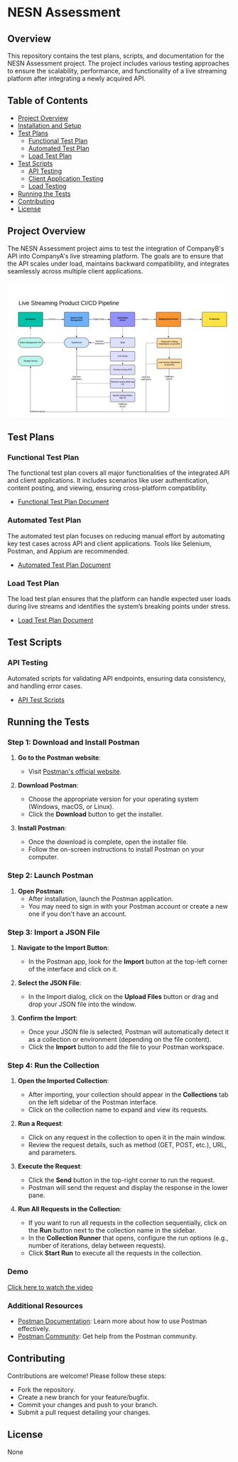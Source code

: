 # NESN Assessment

## Overview

This repository contains the test plans, scripts, and documentation for the NESN Assessment project. The project includes various testing approaches to ensure the scalability, performance, and functionality of a live streaming platform after integrating a newly acquired API.

## Table of Contents

- [Project Overview](#project-overview)
- [Installation and Setup](#installation-and-setup)
- [Test Plans](#test-plans)
  - [Functional Test Plan](#functional-test-plan)
  - [Automated Test Plan](#automated-test-plan)
  - [Load Test Plan](#load-test-plan)
- [Test Scripts](#test-scripts)
  - [API Testing](#api-testing)
  - [Client Application Testing](#client-application-testing)
  - [Load Testing](#load-testing)
- [Running the Tests](#running-the-tests)
- [Contributing](#contributing)
- [License](#license)

## Project Overview

The NESN Assessment project aims to test the integration of CompanyB's API into CompanyA's live streaming platform. The goals are to ensure that the API scales under load, maintains backward compatibility, and integrates seamlessly across multiple client applications.

![Screenshot of the application](https://github.com/razor0184/nesn-assessment/blob/main/LiveStreamingProduct_pipelineDiagram.png)

## Test Plans

### Functional Test Plan

The functional test plan covers all major functionalities of the integrated API and client applications. It includes scenarios like user authentication, content posting, and viewing, ensuring cross-platform compatibility.

- [Functional Test Plan Document](https://github.com/razor0184/nesn-assessment/blob/main/functionalTestPlan.docx)

### Automated Test Plan

The automated test plan focuses on reducing manual effort by automating key test cases across API and client applications. Tools like Selenium, Postman, and Appium are recommended.

- [Automated Test Plan Document](https://github.com/razor0184/nesn-assessment/blob/main/automatedTestPlan.docx)

### Load Test Plan

The load test plan ensures that the platform can handle expected user loads during live streams and identifies the system’s breaking points under stress.

- [Load Test Plan Document](https://github.com/razor0184/nesn-assessment/blob/main/loadTestPlan.docx)

## Test Scripts

### API Testing

Automated scripts for validating API endpoints, ensuring data consistency, and handling error cases.

- [API Test Scripts](https://github.com/razor0184/nesn-assessment/blob/main/nesn-assessment.postman_collection.json)

## Running the Tests

### Step 1: Download and Install Postman

1. **Go to the Postman website**: 
   - Visit [Postman's official website](https://www.postman.com/downloads/).
   
2. **Download Postman**:
   - Choose the appropriate version for your operating system (Windows, macOS, or Linux).
   - Click the **Download** button to get the installer.

3. **Install Postman**:
   - Once the download is complete, open the installer file.
   - Follow the on-screen instructions to install Postman on your computer.

### Step 2: Launch Postman

1. **Open Postman**:
   - After installation, launch the Postman application.
   - You may need to sign in with your Postman account or create a new one if you don't have an account.

### Step 3: Import a JSON File

1. **Navigate to the Import Button**:
   - In the Postman app, look for the **Import** button at the top-left corner of the interface and click on it.

2. **Select the JSON File**:
   - In the Import dialog, click on the **Upload Files** button or drag and drop your JSON file into the window.

3. **Confirm the Import**:
   - Once your JSON file is selected, Postman will automatically detect it as a collection or environment (depending on the file content).
   - Click the **Import** button to add the file to your Postman workspace.

### Step 4: Run the Collection

1. **Open the Imported Collection**:
   - After importing, your collection should appear in the **Collections** tab on the left sidebar of the Postman interface.
   - Click on the collection name to expand and view its requests.

2. **Run a Request**:
   - Click on any request in the collection to open it in the main window.
   - Review the request details, such as method (GET, POST, etc.), URL, and parameters.

3. **Execute the Request**:
   - Click the **Send** button in the top-right corner to run the request.
   - Postman will send the request and display the response in the lower pane.

4. **Run All Requests in the Collection**:
   - If you want to run all requests in the collection sequentially, click on the **Run** button next to the collection name in the sidebar.
   - In the **Collection Runner** that opens, configure the run options (e.g., number of iterations, delay between requests).
   - Click **Start Run** to execute all the requests in the collection.

### Demo
[Click here to watch the video](https://github.com/razor0184/nesn-assessment/blob/main/screen-capture.webm)

### Additional Resources

- [Postman Documentation](https://learning.postman.com/docs/getting-started/introduction/): Learn more about how to use Postman effectively.
- [Postman Community](https://community.postman.com/): Get help from the Postman community.

## Contributing
Contributions are welcome! Please follow these steps:

 - Fork the repository.
 - Create a new branch for your feature/bugfix.
 - Commit your changes and push to your branch.
 - Submit a pull request detailing your changes.
   
## License
None
